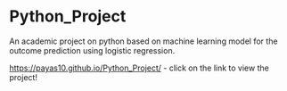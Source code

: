 # Python_Project
An academic project on python based on machine learning model for the outcome prediction using logistic regression.

https://payas10.github.io/Python_Project/ - click on the link to view the project!
